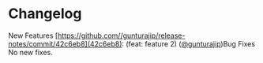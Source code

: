 # Changelog
New Features
[https://github.com//gunturajip/release-notes/commit/42c6eb8](42c6eb8): (feat: feature 2) ([@gunturajip](https://github.com/gunturajip))Bug Fixes
No new fixes.

